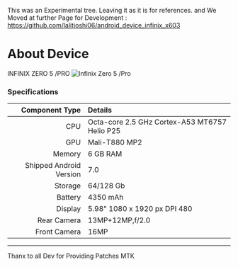 This was an Experimental tree. Leaving it as it is for references.
and We Moved at further Page for Development : https://github.com/lalitjoshi06/android_device_infinix_x603
# About Device

INFINIX ZERO 5 /PRO
![Infinix Zero 5 /Pro](https://howtotechnaija.com/wp-content/uploads/2017/03/Infinix-Zero-5.jpg "Infinix Zero 5 /Pro")

### Specifications

Component Type | Details
-------:|:-------------------------
CPU     | Octa-core 2.5 GHz Cortex-A53 MT6757 Helio P25
GPU     | Mali-T880 MP2
Memory  | 6 GB RAM
Shipped Android Version | 7.0
Storage | 64/128 Gb
Battery | 4350 mAh
Display | 5.98" 1080 x 1920 px DPI 480
Rear Camera | 13MP+12MP,f/2.0
Front Camera | 16MP

---
Thanx to all Dev for Providing Patches MTK
